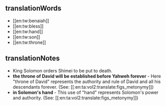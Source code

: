 ## translationWords

* [[en:tw:benaiah]]
* [[en:tw:bless]]
* [[en:tw:hand]]
* [[en:tw:son]]
* [[en:tw:throne]]

## translationNotes

* King Solomon orders Shimei to be put to death.
* **the throne of David will be established before Yahweh forever** - Here "throne of David" represents the authority and rule of David and all his descendants forever. (See: [[:en:ta:vol2:translate:figs_metonymy]])
* **in Solomon's hand** - This use of "hand" represents Solomon's power and authority. (See: [[:en:ta:vol2:translate:figs_metonymy]])
